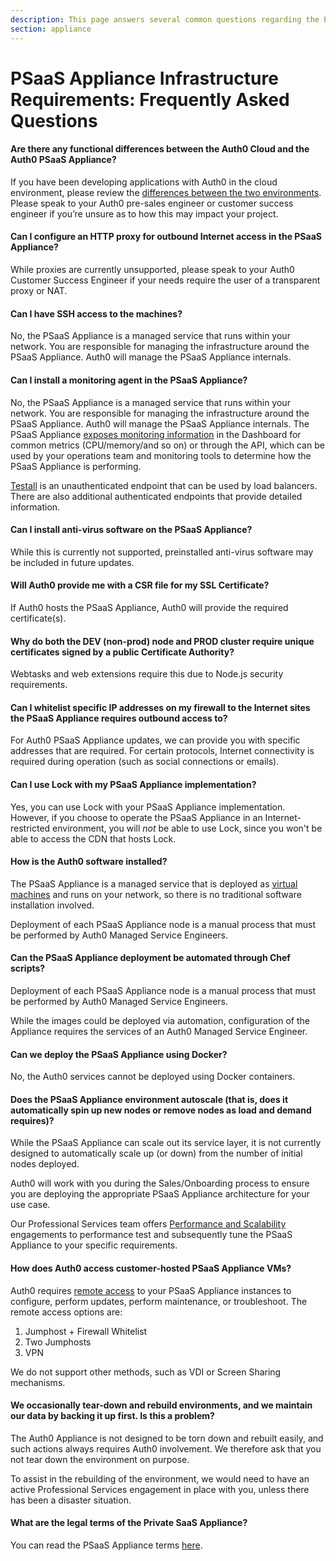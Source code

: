 ```yaml
---
description: This page answers several common questions regarding the PSaaS Appliance infrastructure.
section: appliance
---
```


# PSaaS Appliance Infrastructure Requirements: Frequently Asked Questions

#### Are there any functional differences between the Auth0 Cloud and the Auth0 PSaaS Appliance?
If you have been developing applications with Auth0 in the cloud environment, please review the [differences between the two environments](/deployment).  Please speak to your Auth0 pre-sales engineer or customer success engineer if you’re unsure as to how this may impact your project.

#### Can I configure an HTTP proxy for outbound Internet access in the PSaaS Appliance?
While proxies are currently unsupported, please speak to your Auth0 Customer Success Engineer if your needs require the user of a transparent proxy or NAT.

#### Can I have SSH access to the machines?
No, the PSaaS Appliance is a managed service that runs within your network. You are responsible for managing the infrastructure around the PSaaS Appliance. Auth0 will manage the PSaaS Appliance internals.

#### Can I install a monitoring agent in the PSaaS Appliance?
No, the PSaaS Appliance is a managed service that runs within your network. You are responsible for managing the infrastructure around the PSaaS Appliance. Auth0 will manage the PSaaS Appliance internals. The PSaaS Appliance [exposes monitoring information](/appliance/monitoring) in the Dashboard for common metrics (CPU/memory/and so on) or through the API, which can be used by your operations team and monitoring tools to determine how the PSaaS Appliance is performing.

[Testall](/appliance/monitoring/testall) is an unauthenticated endpoint that can be used by load balancers. There are also additional authenticated endpoints that provide detailed information.

#### Can I install anti-virus software on the PSaaS Appliance?
While this is currently not supported, preinstalled anti-virus software may be included in future updates.

#### Will Auth0 provide me with a CSR file for my SSL Certificate?
If Auth0 hosts the PSaaS Appliance, Auth0 will provide the required certificate(s).

#### Why do both the DEV (non-prod) node and PROD cluster require unique certificates signed by a public Certificate Authority?
Webtasks and web extensions require this due to Node.js security requirements.

#### Can I whitelist specific IP addresses on my firewall to the Internet sites the PSaaS Appliance requires outbound access to?
For Auth0 PSaaS Appliance updates, we can provide you with specific addresses that are required. For certain protocols, Internet connectivity is required during operation (such as social connections or emails).

#### Can I use Lock with my PSaaS Appliance implementation?

Yes, you can use Lock with your PSaaS Appliance implementation. However, if you choose to operate the PSaaS Appliance in an Internet-restricted environment, you will *not* be able to use Lock, since you won't be able to access the CDN that hosts Lock.

#### How is the Auth0 software installed? 

The PSaaS Appliance is a managed service that is deployed as [virtual machines](/appliance/infrastructure/virtual-machines) and runs on your network, so there is no traditional software installation involved.

Deployment of each PSaaS Appliance node is a manual process that must be performed by Auth0 Managed Service Engineers.

#### Can the PSaaS Appliance deployment be automated through Chef scripts?

Deployment of each PSaaS Appliance node is a manual process that must be performed by Auth0 Managed Service Engineers. 

While the images could be deployed via automation, configuration of the Appliance requires the services of an Auth0 Managed Service Engineer.

#### Can we deploy the PSaaS Appliance using Docker?

No, the Auth0 services cannot be deployed using Docker containers.

#### Does the PSaaS Appliance environment autoscale (that is, does it automatically spin up new nodes or remove nodes as load and demand requires)?

While the PSaaS Appliance can scale out its service layer, it is not currently designed to automatically scale up (or down) from the number of initial nodes deployed. 

Auth0 will work with you during the Sales/Onboarding process to ensure you are deploying the appropriate PSaaS Appliance architecture for your use case.

Our Professional Services team offers [Performance and Scalability](https://auth0.com/docs/services/performance-scalability) engagements to performance test and subsequently tune the PSaaS Appliance to your specific requirements.

#### How does Auth0 access customer-hosted PSaaS Appliance VMs?

Auth0 requires [remote access](/appliance/remote-access-options) to your PSaaS Appliance instances to configure, perform updates, perform maintenance, or troubleshoot. The remote access options are:

1. Jumphost + Firewall Whitelist
2. Two Jumphosts
3. VPN

We do not support other methods, such as VDI or Screen Sharing mechanisms.

#### We occasionally tear-down and rebuild environments, and we maintain our data by backing it up first. Is this a problem?

The Auth0 Appliance is not designed to be torn down and rebuilt easily, and such actions always requires Auth0 involvement. We therefore ask that you not tear down the environment on purpose.

To assist in the rebuilding of the environment, we would need to have an active Professional Services engagement in place with you, unless there has been a disaster situation.

#### What are the legal terms of the Private SaaS Appliance?

You can read the PSaaS Appliance terms [here](https://auth0.com/legal/baseline/PSaaS).